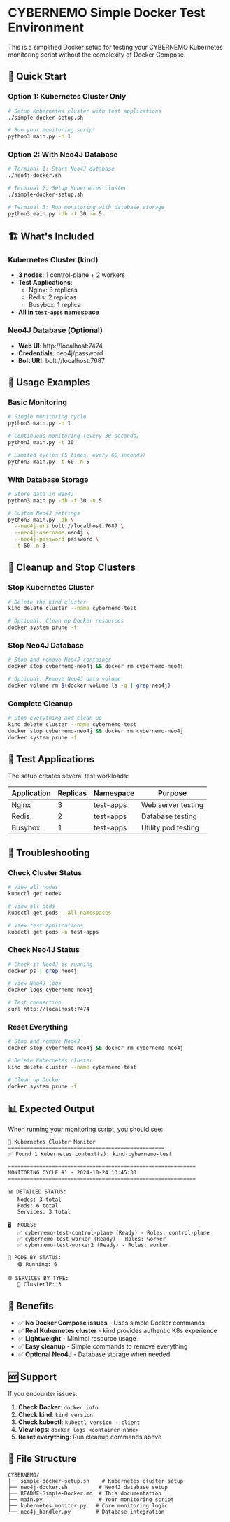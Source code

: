 # CYBERNEMO Simple Docker Test Environment

This is a simplified Docker setup for testing your CYBERNEMO Kubernetes monitoring script without the complexity of Docker Compose.

## 🚀 Quick Start

### Option 1: Kubernetes Cluster Only
```bash
# Setup Kubernetes cluster with test applications
./simple-docker-setup.sh

# Run your monitoring script
python3 main.py -n 1
```

### Option 2: With Neo4J Database
```bash
# Terminal 1: Start Neo4J database
./neo4j-docker.sh

# Terminal 2: Setup Kubernetes cluster
./simple-docker-setup.sh

# Terminal 3: Run monitoring with database storage
python3 main.py -db -t 30 -n 5
```

## 🏗️ What's Included

### Kubernetes Cluster (kind)
- **3 nodes**: 1 control-plane + 2 workers
- **Test Applications**:
  - Nginx: 3 replicas
  - Redis: 2 replicas  
  - Busybox: 1 replica
- **All in `test-apps` namespace**

### Neo4J Database (Optional)
- **Web UI**: http://localhost:7474
- **Credentials**: neo4j/password
- **Bolt URI**: bolt://localhost:7687

## 🔧 Usage Examples

### Basic Monitoring
```bash
# Single monitoring cycle
python3 main.py -n 1

# Continuous monitoring (every 30 seconds)
python3 main.py -t 30

# Limited cycles (5 times, every 60 seconds)
python3 main.py -t 60 -n 5
```

### With Database Storage
```bash
# Store data in Neo4J
python3 main.py -db -t 30 -n 5

# Custom Neo4J settings
python3 main.py -db \
  --neo4j-uri bolt://localhost:7687 \
  --neo4j-username neo4j \
  --neo4j-password password \
  -t 60 -n 3
```

## 🧹 Cleanup and Stop Clusters

### Stop Kubernetes Cluster
```bash
# Delete the kind cluster
kind delete cluster --name cybernemo-test

# Optional: Clean up Docker resources
docker system prune -f
```

### Stop Neo4J Database
```bash
# Stop and remove Neo4J container
docker stop cybernemo-neo4j && docker rm cybernemo-neo4j

# Optional: Remove Neo4J data volume
docker volume rm $(docker volume ls -q | grep neo4j)
```

### Complete Cleanup
```bash
# Stop everything and clean up
kind delete cluster --name cybernemo-test
docker stop cybernemo-neo4j && docker rm cybernemo-neo4j
docker system prune -f
```

## 🧪 Test Applications

The setup creates several test workloads:

| Application | Replicas | Namespace | Purpose |
|-------------|----------|-----------|---------|
| Nginx | 3 | test-apps | Web server testing |
| Redis | 2 | test-apps | Database testing |
| Busybox | 1 | test-apps | Utility pod testing |

## 🐛 Troubleshooting

### Check Cluster Status
```bash
# View all nodes
kubectl get nodes

# View all pods
kubectl get pods --all-namespaces

# View test applications
kubectl get pods -n test-apps
```

### Check Neo4J Status
```bash
# Check if Neo4J is running
docker ps | grep neo4j

# View Neo4J logs
docker logs cybernemo-neo4j

# Test connection
curl http://localhost:7474
```

### Reset Everything
```bash
# Stop and remove Neo4J
docker stop cybernemo-neo4j && docker rm cybernemo-neo4j

# Delete Kubernetes cluster
kind delete cluster --name cybernemo-test

# Clean up Docker
docker system prune -f
```

## 📊 Expected Output

When running your monitoring script, you should see:

```
🚀 Kubernetes Cluster Monitor
==================================================
✅ Found 1 Kubernetes context(s): kind-cybernemo-test

============================================================
MONITORING CYCLE #1 - 2024-10-24 13:45:30
============================================================

📊 DETAILED STATUS:
   Nodes: 3 total
   Pods: 6 total
   Services: 3 total

🖥️  NODES:
   ✅ cybernemo-test-control-plane (Ready) - Roles: control-plane
   ✅ cybernemo-test-worker (Ready) - Roles: worker
   ✅ cybernemo-test-worker2 (Ready) - Roles: worker

🚀 PODS BY STATUS:
   🟢 Running: 6

🌐 SERVICES BY TYPE:
   📡 ClusterIP: 3
```

## 🎯 Benefits

- ✅ **No Docker Compose issues** - Uses simple Docker commands
- ✅ **Real Kubernetes cluster** - kind provides authentic K8s experience
- ✅ **Lightweight** - Minimal resource usage
- ✅ **Easy cleanup** - Simple commands to remove everything
- ✅ **Optional Neo4J** - Database storage when needed

## 🆘 Support

If you encounter issues:

1. **Check Docker**: `docker info`
2. **Check kind**: `kind version`
3. **Check kubectl**: `kubectl version --client`
4. **View logs**: `docker logs <container-name>`
5. **Reset everything**: Run cleanup commands above

## 📁 File Structure

```
CYBERNEMO/
├── simple-docker-setup.sh    # Kubernetes cluster setup
├── neo4j-docker.sh          # Neo4J database setup
├── README-Simple-Docker.md  # This documentation
├── main.py                  # Your monitoring script
├── kubernetes_monitor.py   # Core monitoring logic
└── neo4j_handler.py        # Database integration
```
